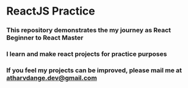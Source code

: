 # ReactJS Practice 

### This repository demonstrates the my journey as React Beginner to React Master

### I learn and make react projects for practice purposes

### If you feel my projects can be improved, please mail me at [atharvdange.dev@gmail.com](mailto:atharvdange.dev@gmail.com)